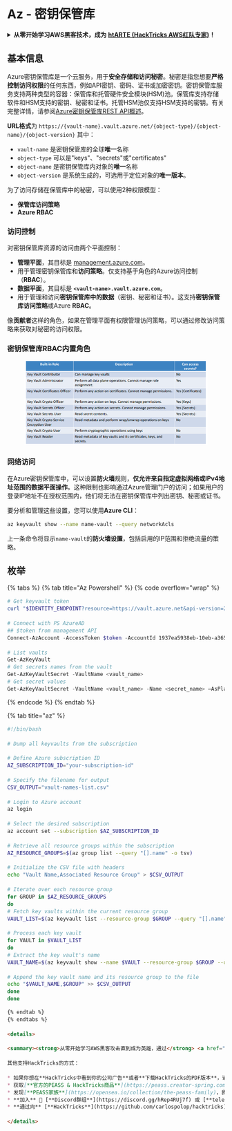 # Az - 密钥保管库

<details>

<summary><strong>从零开始学习AWS黑客技术，成为</strong> <a href="https://training.hacktricks.xyz/courses/arte"><strong>htARTE (HackTricks AWS红队专家)</strong></a><strong>！</strong></summary>

支持HackTricks的其他方式：

* 如果您想在**HackTricks中看到您的公司广告**或**下载HackTricks的PDF**，请查看[**订阅计划**](https://github.com/sponsors/carlospolop)！
* 获取[**官方PEASS & HackTricks商品**](https://peass.creator-spring.com)
* 发现[**PEASS家族**](https://opensea.io/collection/the-peass-family)，我们独家的[**NFTs系列**](https://opensea.io/collection/the-peass-family)
* **加入** 💬 [**Discord群组**](https://discord.gg/hRep4RUj7f) 或 [**telegram群组**](https://t.me/peass) 或在**Twitter**上**关注**我 🐦 [**@carlospolopm**](https://twitter.com/carlospolopm)**。**
* **通过向** [**HackTricks**](https://github.com/carlospolop/hacktricks) 和 [**HackTricks Cloud**](https://github.com/carlospolop/hacktricks-cloud) github仓库提交PR来分享您的黑客技巧。

</details>

## 基本信息

Azure密钥保管库是一个云服务，用于**安全存储和访问秘密**。秘密是指您想要**严格控制访问权限**的任何东西，例如API密钥、密码、证书或加密密钥。密钥保管库服务支持两种类型的容器：保管库和托管硬件安全模块(HSM)池。保管库支持存储软件和HSM支持的密钥、秘密和证书。托管HSM池仅支持HSM支持的密钥。有关完整详情，请参阅[Azure密钥保管库REST API概述](https://learn.microsoft.com/en-us/azure/key-vault/general/about-keys-secrets-certificates)。

**URL格式**为 `https://{vault-name}.vault.azure.net/{object-type}/{object-name}/{object-version}` 其中：

* `vault-name` 是密钥保管库的全球**唯一**名称
* `object-type` 可以是"keys"、"secrets"或"certificates"
* `object-name` 是密钥保管库内对象的**唯一**名称
* `object-version` 是系统生成的，可选用于定位对象的**唯一版本**。



为了访问存储在保管库中的秘密，可以使用2种权限模型：

* **保管库访问策略**
* **Azure RBAC**

### 访问控制 <a href="#access-control" id="access-control"></a>

对密钥保管库资源的访问由两个平面控制：

* **管理平面**，其目标是 [management.azure.com](http://management.azure.com/)。
* 用于管理密钥保管库和**访问策略**。仅支持基于角色的Azure访问控制（**RBAC**）。
* **数据平面**，其目标是 **`<vault-name>.vault.azure.com`**。
* 用于管理和访问**密钥保管库中的数据**（密钥、秘密和证书）。这支持**密钥保管库访问策略**或Azure **RBAC**。

像**贡献者**这样的角色，如果在管理平面有权限管理访问策略，可以通过修改访问策略来获取对秘密的访问权限。

### 密钥保管库RBAC内置角色 <a href="#rbac-built-in-roles" id="rbac-built-in-roles"></a>

<figure><img src="../../.gitbook/assets/image (3) (1) (1).png" alt=""><figcaption></figcaption></figure>

### 网络访问

在Azure密钥保管库中，可以设置**防火墙**规则，**仅允许来自指定虚拟网络或IPv4地址范围的数据平面操作**。这种限制也影响通过Azure管理门户的访问；如果用户的登录IP地址不在授权范围内，他们将无法在密钥保管库中列出密钥、秘密或证书。

要分析和管理这些设置，您可以使用**Azure CLI**：
```bash
az keyvault show --name name-vault --query networkAcls
```
上一条命令将显示`name-vault`的**防火墙设置**，包括启用的IP范围和拒绝流量的策略。

## 枚举

{% tabs %}
{% tab title="Az Powershell" %}
{% code overflow="wrap" %}
```powershell
# Get keyvault token
curl "$IDENTITY_ENDPOINT?resource=https://vault.azure.net&api-version=2017-09-01" -H secret:$IDENTITY_HEADER

# Connect with PS AzureAD
## $token from management API
Connect-AzAccount -AccessToken $token -AccountId 1937ea5938eb-10eb-a365-10abede52387 -KeyVaultAccessToken $keyvaulttoken

# List vaults
Get-AzKeyVault
# Get secrets names from the vault
Get-AzKeyVaultSecret -VaultName <vault_name>
# Get secret values
Get-AzKeyVaultSecret -VaultName <vault_name> -Name <secret_name> –AsPlainText
```
{% endcode %}
{% endtab %}

{% tab title="az" %}
```bash
#!/bin/bash

# Dump all keyvaults from the subscription

# Define Azure subscription ID
AZ_SUBSCRIPTION_ID="your-subscription-id"

# Specify the filename for output
CSV_OUTPUT="vault-names-list.csv"

# Login to Azure account
az login

# Select the desired subscription
az account set --subscription $AZ_SUBSCRIPTION_ID

# Retrieve all resource groups within the subscription
AZ_RESOURCE_GROUPS=$(az group list --query "[].name" -o tsv)

# Initialize the CSV file with headers
echo "Vault Name,Associated Resource Group" > $CSV_OUTPUT

# Iterate over each resource group
for GROUP in $AZ_RESOURCE_GROUPS
do
# Fetch key vaults within the current resource group
VAULT_LIST=$(az keyvault list --resource-group $GROUP --query "[].name" -o tsv)

# Process each key vault
for VAULT in $VAULT_LIST
do
# Extract the key vault's name
VAULT_NAME=$(az keyvault show --name $VAULT --resource-group $GROUP --query "name" -o tsv)

# Append the key vault name and its resource group to the file
echo "$VAULT_NAME,$GROUP" >> $CSV_OUTPUT
done
done
```
```markdown
{% endtab %}
{% endtabs %}

<details>

<summary><strong>从零开始学习AWS黑客攻击直到成为英雄，通过</strong> <a href="https://training.hacktricks.xyz/courses/arte"><strong>htARTE (HackTricks AWS Red Team Expert)</strong></a><strong>!</strong></summary>

其他支持HackTricks的方式：

* 如果你想在**HackTricks中看到你的公司广告**或者**下载HackTricks的PDF版本**，请查看[**订阅计划**](https://github.com/sponsors/carlospolop)!
* 获取[**官方的PEASS & HackTricks商品**](https://peass.creator-spring.com)
* 发现[**PEASS家族**](https://opensea.io/collection/the-peass-family)，我们独家的[**NFTs系列**](https://opensea.io/collection/the-peass-family)
* **加入** 💬 [**Discord群组**](https://discord.gg/hRep4RUj7f) 或 [**telegram群组**](https://t.me/peass) 或在 **Twitter** 🐦 上**关注**我 [**@carlospolopm**](https://twitter.com/carlospolopm)**。**
* **通过向** [**HackTricks**](https://github.com/carlospolop/hacktricks) 和 [**HackTricks Cloud**](https://github.com/carlospolop/hacktricks-cloud) github仓库**提交PR来分享你的黑客技巧**。

</details>
```
